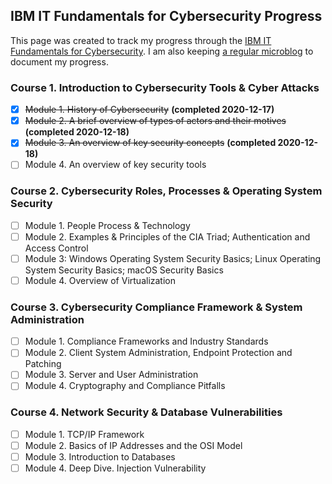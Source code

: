 IBM IT Fundamentals for Cybersecurity Progress
---
This page was created to track my progress through the [IBM IT Fundamentals for Cybersecurity](https://www.ibm.com/training/badge/aa8b45a3-df14-4874-87bc-5b8c1276407e). I am also keeping [a regular microblog](/it-fundamentals-for-cybersecurity) to document my progress.

### Course 1. Introduction to Cybersecurity Tools & Cyber Attacks ###
- [x] ~~Module 1. History of Cybersecurity~~ **(completed 2020-12-17)**
- [x] ~~Module 2. A brief overview of types of actors and their motives~~ **(completed 2020-12-18)**
- [x] ~~Module 3. An overview of key security concepts~~ **(completed 2020-12-18)**
- [ ] Module 4. An overview of key security tools 

### Course 2. Cybersecurity Roles, Processes & Operating System Security ###
- [ ] Module 1. People Process & Technology
- [ ] Module 2. Examples & Principles of the CIA Triad; Authentication and Access Control
- [ ] Module 3: Windows Operating System Security Basics; Linux Operating System Security Basics; macOS Security Basics
- [ ] Module 4. Overview of Virtualization

### Course 3. Cybersecurity Compliance Framework & System Administration ###
- [ ] Module 1. Compliance Frameworks and Industry Standards
- [ ] Module 2. Client System Administration, Endpoint Protection and Patching
- [ ] Module 3. Server and User Administration
- [ ] Module 4. Cryptography and Compliance Pitfalls

### Course 4. Network Security & Database Vulnerabilities ###
- [ ] Module 1. TCP/IP Framework
- [ ] Module 2. Basics of IP Addresses and the OSI Model
- [ ] Module 3. Introduction to Databases
- [ ] Module 4. Deep Dive. Injection Vulnerability
